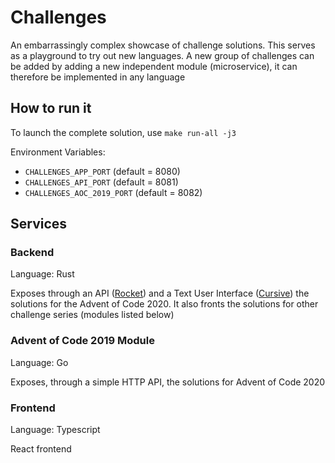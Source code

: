 # Challenges

An embarrassingly complex showcase of challenge solutions. This serves as a playground to try out new languages. A new group of challenges can be added by adding a new independent module (microservice), it can therefore be implemented in any language

## How to run it

To launch the complete solution, use `make run-all -j3`

Environment Variables:

* `CHALLENGES_APP_PORT` (default = 8080)
* `CHALLENGES_API_PORT` (default = 8081)
* `CHALLENGES_AOC_2019_PORT` (default = 8082)

## Services

### Backend

Language: Rust

Exposes through an API ([Rocket](https://rocket.rs/)) and a Text User Interface ([Cursive](https://github.com/gyscos/cursive)) the solutions for the Advent of Code 2020. It also fronts the solutions for other challenge series (modules listed below)

### Advent of Code 2019 Module

Language: Go

Exposes, through a simple HTTP API, the solutions for Advent of Code 2020

### Frontend

Language: Typescript

React frontend
